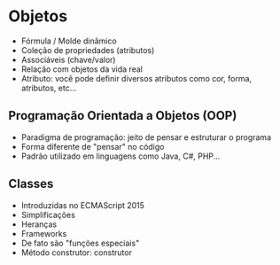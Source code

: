 # Objetos
- Fórmula / Molde dinâmico
- Coleção de propriedades (atributos)
- Associáveis (chave/valor)
- Relação com objetos da vida real
- Atributo: você pode definir diversos atributos como cor, forma, atributos, etc...

## Programação Orientada a Objetos (OOP)
- Paradigma de programação: jeito de pensar e estruturar o programa
- Forma diferente de "pensar" no código
- Padrão utilizado em linguagens como Java, C#, PHP...

## Classes
- Introduzidas no ECMAScript 2015
- Simplificações
- Heranças
- Frameworks
- De fato são "funções especiais"
- Método construtor: construtor